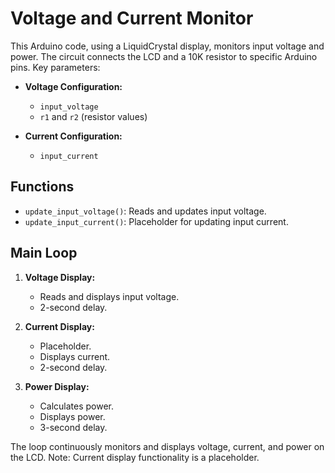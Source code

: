# Voltage and Current Monitor

This Arduino code, using a LiquidCrystal display, monitors input voltage and power. The circuit connects the LCD and a 10K resistor to specific Arduino pins. Key parameters:

- **Voltage Configuration:**
  - `input_voltage`
  - `r1` and `r2` (resistor values)

- **Current Configuration:**
  - `input_current`

## Functions

- `update_input_voltage()`: Reads and updates input voltage.
- `update_input_current()`: Placeholder for updating input current.

## Main Loop

1. **Voltage Display:**
   - Reads and displays input voltage.
   - 2-second delay.

2. **Current Display:**
   - Placeholder.
   - Displays current.
   - 2-second delay.

3. **Power Display:**
   - Calculates power.
   - Displays power.
   - 3-second delay.

The loop continuously monitors and displays voltage, current, and power on the LCD. Note: Current display functionality is a placeholder.
